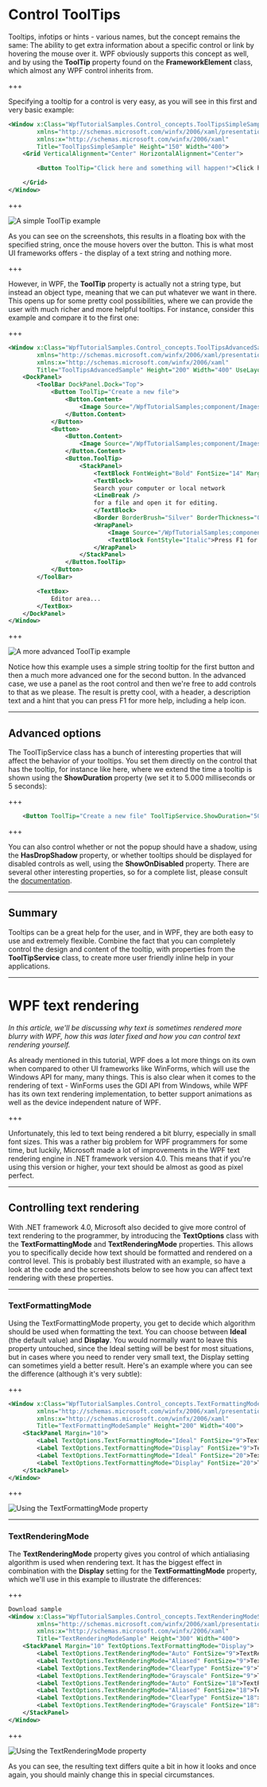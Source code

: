 # Control ToolTips

Tooltips, infotips or hints - various names, but the concept remains the same: The ability to get extra information about a specific control or link by hovering the mouse over it. WPF obviously supports this concept as well, and by using the **ToolTip** property found on the **FrameworkElement** class, which almost any WPF control inherits from.

+++

Specifying a tooltip for a control is very easy, as you will see in this first and very basic example:

```XML
<Window x:Class="WpfTutorialSamples.Control_concepts.ToolTipsSimpleSample"
        xmlns="http://schemas.microsoft.com/winfx/2006/xaml/presentation"
        xmlns:x="http://schemas.microsoft.com/winfx/2006/xaml"
        Title="ToolTipsSimpleSample" Height="150" Width="400">
    <Grid VerticalAlignment="Center" HorizontalAlignment="Center">

        <Button ToolTip="Click here and something will happen!">Click here!</Button>

    </Grid>
</Window>
```

+++

![A simple ToolTip example](http://www.wpf-tutorial.com/chapters/control-concepts/images/tooltip_simple.png "A simple ToolTip example")

As you can see on the screenshots, this results in a floating box with the specified string, once the mouse hovers over the button. This is what most UI frameworks offers - the display of a text string and nothing more.

+++

However, in WPF, the **ToolTip** property is actually not a string type, but instead an object type, meaning that we can put whatever we want in there. This opens up for some pretty cool possibilities, where we can provide the user with much richer and more helpful tooltips. For instance, consider this example and compare it to the first one:

+++

```XML
<Window x:Class="WpfTutorialSamples.Control_concepts.ToolTipsAdvancedSample"
        xmlns="http://schemas.microsoft.com/winfx/2006/xaml/presentation"
        xmlns:x="http://schemas.microsoft.com/winfx/2006/xaml"
        Title="ToolTipsAdvancedSample" Height="200" Width="400" UseLayoutRounding="True">
    <DockPanel>
        <ToolBar DockPanel.Dock="Top">
            <Button ToolTip="Create a new file">
                <Button.Content>
                    <Image Source="/WpfTutorialSamples;component/Images/page_white.png" Width="16" Height="16" />
                </Button.Content>
            </Button>
            <Button>
                <Button.Content>
                    <Image Source="/WpfTutorialSamples;component/Images/folder.png" Width="16" Height="16" />
                </Button.Content>
                <Button.ToolTip>
                    <StackPanel>
                        <TextBlock FontWeight="Bold" FontSize="14" Margin="0,0,0,5">Open file</TextBlock>
                        <TextBlock>
                        Search your computer or local network
                        <LineBreak />
                        for a file and open it for editing.
                        </TextBlock>
                        <Border BorderBrush="Silver" BorderThickness="0,1,0,0" Margin="0,8" />
                        <WrapPanel>
                            <Image Source="/WpfTutorialSamples;component/Images/help.png" Margin="0,0,5,0" />
                            <TextBlock FontStyle="Italic">Press F1 for more help</TextBlock>
                        </WrapPanel>
                    </StackPanel>
                </Button.ToolTip>
            </Button>
        </ToolBar>

        <TextBox>
            Editor area...
        </TextBox>
    </DockPanel>
</Window>
```

+++

![A more advanced ToolTip example](http://www.wpf-tutorial.com/chapters/control-concepts/images/tooltip_advanced.png "A more advanced ToolTip example")

Notice how this example uses a simple string tooltip for the first button and then a much more advanced one for the second button. In the advanced case, we use a panel as the root control and then we're free to add controls to that as we please. The result is pretty cool, with a header, a description text and a hint that you can press F1 for more help, including a help icon.

---

## Advanced options

The ToolTipService class has a bunch of interesting properties that will affect the behavior of your tooltips. You set them directly on the control that has the tooltip, for instance like here, where we extend the time a tooltip is shown using the **ShowDuration** property (we set it to 5.000 milliseconds or 5 seconds):

+++

```XML
    <Button ToolTip="Create a new file" ToolTipService.ShowDuration="5000" Content="Open" />
```

+++

You can also control whether or not the popup should have a shadow, using the **HasDropShadow** property, or whether tooltips should be displayed for disabled controls as well, using the **ShowOnDisabled** property. There are several other interesting properties, so for a complete list, please consult the [documentation](http://msdn.microsoft.com/en-us/library/system.windows.controls.tooltipservice.aspx).

---

## Summary

Tooltips can be a great help for the user, and in WPF, they are both easy to use and extremely flexible. Combine the fact that you can completely control the design and content of the tooltip, with properties from the **ToolTipService** class, to create more user friendly inline help in your applications.

---

# WPF text rendering

_In this article, we'll be discussing why text is sometimes rendered more blurry with WPF, how this was later fixed and how you can control text rendering yourself._

As already mentioned in this tutorial, WPF does a lot more things on its own when compared to other UI frameworks like WinForms, which will use the Windows API for many, many things. This is also clear when it comes to the rendering of text - WinForms uses the GDI API from Windows, while WPF has its own text rendering implementation, to better support animations as well as the device independent nature of WPF.

+++

Unfortunately, this led to text being rendered a bit blurry, especially in small font sizes. This was a rather big problem for WPF programmers for some time, but luckily, Microsoft made a lot of improvements in the WPF text rendering engine in .NET framework version 4.0\. This means that if you're using this version or higher, your text should be almost as good as pixel perfect.

---

## Controlling text rendering

With .NET framework 4.0, Microsoft also decided to give more control of text rendering to the programmer, by introducing the **TextOptions** class with the **TextFormattingMode** and **TextRenderingMode** properties. This allows you to specifically decide how text should be formatted and rendered on a control level. This is probably best illustrated with an example, so have a look at the code and the screenshots below to see how you can affect text rendering with these properties.

---

### TextFormattingMode

Using the TextFormattingMode property, you get to decide which algorithm should be used when formatting the text. You can choose between **Ideal** (the default value) and **Display**. You would normally want to leave this property untouched, since the Ideal setting will be best for most situations, but in cases where you need to render very small text, the Display setting can sometimes yield a better result. Here's an example where you can see the difference (although it's very subtle):

+++

```XML
<Window x:Class="WpfTutorialSamples.Control_concepts.TextFormattingModeSample"
        xmlns="http://schemas.microsoft.com/winfx/2006/xaml/presentation"
        xmlns:x="http://schemas.microsoft.com/winfx/2006/xaml"
        Title="TextFormattingModeSample" Height="200" Width="400">
    <StackPanel Margin="10">
        <Label TextOptions.TextFormattingMode="Ideal" FontSize="9">TextFormattingMode.Ideal, small text</Label>
        <Label TextOptions.TextFormattingMode="Display" FontSize="9">TextFormattingMode.Display, small text</Label>
        <Label TextOptions.TextFormattingMode="Ideal" FontSize="20">TextFormattingMode.Ideal, large text</Label>
        <Label TextOptions.TextFormattingMode="Display" FontSize="20">TextFormattingMode.Display, large text</Label>
    </StackPanel>
</Window>
```

+++

![Using the TextFormattingMode property](http://www.wpf-tutorial.com/chapters/control-concepts/images/textformattingmode.png "Using the TextFormattingMode property")

---

### TextRenderingMode

The **TextRenderingMode** property gives you control of which antialiasing algorithm is used when rendering text. It has the biggest effect in combination with the **Display** setting for the **TextFormattingMode** property, which we'll use in this example to illustrate the differences:

+++

```XML
Download sample
<Window x:Class="WpfTutorialSamples.Control_concepts.TextRenderingModeSample"
        xmlns="http://schemas.microsoft.com/winfx/2006/xaml/presentation"
        xmlns:x="http://schemas.microsoft.com/winfx/2006/xaml"
        Title="TextRenderingModeSample" Height="300" Width="400">
    <StackPanel Margin="10" TextOptions.TextFormattingMode="Display">
        <Label TextOptions.TextRenderingMode="Auto" FontSize="9">TextRenderingMode.Auto, small text</Label>
        <Label TextOptions.TextRenderingMode="Aliased" FontSize="9">TextRenderingMode.Aliased, small text</Label>
        <Label TextOptions.TextRenderingMode="ClearType" FontSize="9">TextRenderingMode.ClearType, small text</Label>
        <Label TextOptions.TextRenderingMode="Grayscale" FontSize="9">TextRenderingMode.Grayscale, small text</Label>
        <Label TextOptions.TextRenderingMode="Auto" FontSize="18">TextRenderingMode.Auto, large text</Label>
        <Label TextOptions.TextRenderingMode="Aliased" FontSize="18">TextRenderingMode.Aliased, large text</Label>
        <Label TextOptions.TextRenderingMode="ClearType" FontSize="18">TextRenderingMode.ClearType, large text</Label>
        <Label TextOptions.TextRenderingMode="Grayscale" FontSize="18">TextRenderingMode.Grayscale, large text</Label>
    </StackPanel>
</Window>
```

+++

![Using the TextRenderingMode property](http://www.wpf-tutorial.com/chapters/control-concepts/images/textrenderingmode.png "Using the TextRenderingMode property")

As you can see, the resulting text differs quite a bit in how it looks and once again, you should mainly change this in special circumstances.

